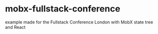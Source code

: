 # mobx-fullstack-conference
example made for the Fullstack Conference London with MobX state tree and React
